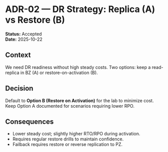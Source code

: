 # ADR-02 — DR Strategy: Replica (A) vs Restore (B)

**Status:** Accepted  
**Date:** 2025-10-22

## Context
We need DR readiness without high steady costs. Two options: keep a read-replica in BZ (A) or restore-on-activation (B).

## Decision
Default to **Option B (Restore on Activation)** for the lab to minimize cost. Keep Option A documented for scenarios requiring lower RPO.

## Consequences
- Lower steady cost; slightly higher RTO/RPO during activation.
- Requires regular restore drills to maintain confidence.
- Failback requires restore or reverse replication to PZ.
